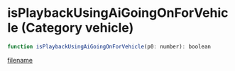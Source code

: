 # isPlaybackUsingAiGoingOnForVehicle (Category vehicle)

```js
function isPlaybackUsingAiGoingOnForVehicle(p0: number): boolean
```

[filename](isPlaybackUsingAiGoingOnForVehicle_m.md ':include')